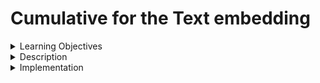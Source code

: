 # Cumulative for the Text embedding
<details><summary>Learning Objectives</summary>

# Learning Objectives for the Text embedding topic.

### Learning Objectives

After completing this module, associates should be able to:
- Create a vector representation of a piece of text
- Distinguish methods for embedding documents and for embedding a query
 
</details>
<details><summary>Description</summary>

# Description of the Text embedding topic.

### Text embedding

The Embeddings class serves as an interface for interacting with various text embedding models. Given the multitude of embedding model providers available (such as OpenAI, Cohere, Hugging Face, etc.), this class is crafted to establish a standardized interface applicable to all.

Embeddings function by creating a vector representation for a given piece of text. This approach proves advantageous as it allows us to conceptualize text within the vector space. Consequently, tasks like semantic search become feasible, where we seek text segments that exhibit high similarity in the vector space.

Within the core Embeddings class of LangChain, two essential methods are provided: one for embedding documents and another for embedding a query. The former accommodates multiple texts as input, while the latter is tailored for a single text. The rationale for maintaining these as distinct methods lies in the fact that certain embedding providers employ different techniques for documents (intended for searching) compared to queries (representing the search query itself).

</details>
<details><summary>Implementation</summary> 

# Implementation for the Text embedding topic

### Text embedding
First install the OpenAI Python package:
```command
pip install openai
```
Next obtain an API key and set it as an environment variable by running:
```command
export OPENAI_API_KEY="..."
```

```python
from langchain.embeddings import OpenAIEmbeddings

embeddings_model = OpenAIEmbeddings()

embed_documents
Embed list of texts
embeddings = embeddings_model.embed_documents(
    [
        "What a great morning!",
        "Oh, hi!",
        "What is your name?",
        "My family calls me Jon",
        "Hello Jon!"
    ]
)
len(embeddings), len(embeddings[0])
```
Now, generate an embedding for a singular text segment with the intention of comparing it to other embedded text segments.

```python
embedded_query = embeddings_model.embed_query("What was the name discussed in the dialogue?")
embedded_query[:5]
```
</details>
